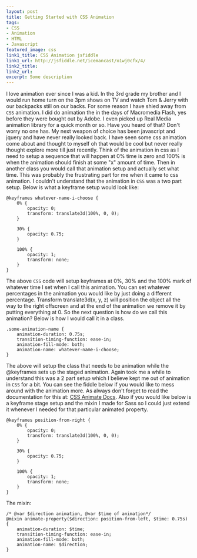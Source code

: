 ```yaml
---
layout: post
title: Getting Started with CSS Animation
tags:
- CSS
- Animation
- HTML
- Javascript
featured_image: css
link1_title: CSS Animation jsfiddle
link1_url: http://jsfiddle.net/icemancast/o1wj0cfx/4/
link2_title:
link2_url:
excerpt: Some description
---
```

I love animation ever since I was a kid. In the 3rd grade my brother and I would run home turn on the 3pm shows on TV and watch Tom & Jerry with our backpacks still on our backs. For some reason I have shied away from `CSS` animation. I did do animation the in the days of Macromedia Flash, yes before they were bought out by Adobe. I even picked up Real Media animation library for a quick month or so. Have you heard of that? Don't worry no one has. My next weapon of choice has been javascript and jquery and have never really looked back. I have seen some css animation come about and thought to myself oh that would be cool but never really thought explore more till just recently. Think of the animation in css as I need to setup a sequence that will happen at 0% time is zero and 100% is when the animation should finish at some "x" amount of time. Then in another class you would call that animation setup and actually set what time. This was probably the frustrating part for me when it came to css animation. I couldn't understand that the animation in `CSS` was a two part setup. Below is what a keyframe setup would look like:

    @keyframes whatever-name-i-choose {
        0% {
            opacity: 0;
            transform: translate3d(100%, 0, 0);
        }

        30% {
            opacity: 0.75;
        }

        100% {
            opacity: 1;
            transform: none;
        }
    }

The above `CSS` code will setup keyframes at 0%, 30% and the 100% mark of whatever time I set when I call this animation. You can set whatever percentages in the animation you would like by just doing a different percentage. Transform translate3d(x, y, z) will position the object all the way to the right offscreen and at the end of the animation we remove it by putting everything at 0. So the next question is how do we call this animation? Below is how I would call it in a class.

    .some-animation-name {
        animation-duration: 0.75s;
        transition-timing-function: ease-in;
        animation-fill-mode: both;
        animation-name: whatever-name-i-choose;
    }

The above will setup the class that needs to be animation while the @keyframes sets up the staged animation. Again took me a while to understand this was a 2 part setup which I believe kept me out of animation in `CSS` for a bit. You can see the fiddle below if you would like to mess around with the animation more. As always don't forget to read the documentation for this at: [CSS Animate Docs](http://www.w3schools.com/css/css3_animations.asp). Also if you would like below is a keyframe stage setup and the mixin I made for Sass so I could just extend it whenever I needed for that particular animated property.

    @keyframes position-from-right {
        0% {
            opacity: 0;
            transform: translate3d(100%, 0, 0);
        }

        30% {
            opacity: 0.75;
        }

        100% {
            opacity: 1;
            transform: none;
        }
    }

The mixin:

    /* @var $direction animation, @var $time of animation*/
    @mixin animate-property($direction: position-from-left, $time: 0.75s) {
        animation-duration: $time;
        transition-timing-function: ease-in;
        animation-fill-mode: both;
        animation-name: $direction;
    }